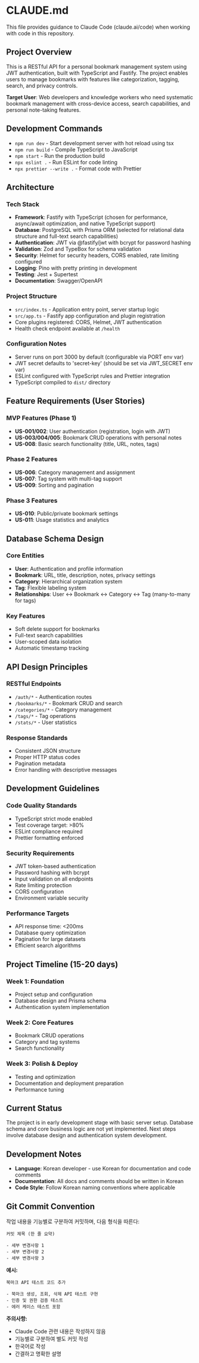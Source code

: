 # CLAUDE.md

This file provides guidance to Claude Code (claude.ai/code) when working with code in this repository.

## Project Overview

This is a RESTful API for a personal bookmark management system using JWT authentication, built with TypeScript and Fastify. The project enables users to manage bookmarks with features like categorization, tagging, search, and privacy controls.

**Target User**: Web developers and knowledge workers who need systematic bookmark management with cross-device access, search capabilities, and personal note-taking features.

## Development Commands

- `npm run dev` - Start development server with hot reload using tsx
- `npm run build` - Compile TypeScript to JavaScript
- `npm start` - Run the production build
- `npx eslint .` - Run ESLint for code linting
- `npx prettier --write .` - Format code with Prettier

## Architecture

### Tech Stack

- **Framework**: Fastify with TypeScript (chosen for performance, async/await optimization, and native TypeScript support)
- **Database**: PostgreSQL with Prisma ORM (selected for relational data structure and full-text search capabilities)
- **Authentication**: JWT via @fastify/jwt with bcrypt for password hashing
- **Validation**: Zod and TypeBox for schema validation
- **Security**: Helmet for security headers, CORS enabled, rate limiting configured
- **Logging**: Pino with pretty printing in development
- **Testing**: Jest + Supertest
- **Documentation**: Swagger/OpenAPI

### Project Structure

- `src/index.ts` - Application entry point, server startup logic
- `src/app.ts` - Fastify app configuration and plugin registration
- Core plugins registered: CORS, Helmet, JWT authentication
- Health check endpoint available at `/health`

### Configuration Notes

- Server runs on port 3000 by default (configurable via PORT env var)
- JWT secret defaults to 'secret-key' (should be set via JWT_SECRET env var)
- ESLint configured with TypeScript rules and Prettier integration
- TypeScript compiled to `dist/` directory

## Feature Requirements (User Stories)

### MVP Features (Phase 1)

- **US-001/002**: User authentication (registration, login with JWT)
- **US-003/004/005**: Bookmark CRUD operations with personal notes
- **US-008**: Basic search functionality (title, URL, notes, tags)

### Phase 2 Features

- **US-006**: Category management and assignment
- **US-007**: Tag system with multi-tag support
- **US-009**: Sorting and pagination

### Phase 3 Features

- **US-010**: Public/private bookmark settings
- **US-011**: Usage statistics and analytics

## Database Schema Design

### Core Entities

- **User**: Authentication and profile information
- **Bookmark**: URL, title, description, notes, privacy settings
- **Category**: Hierarchical organization system
- **Tag**: Flexible labeling system
- **Relationships**: User ↔ Bookmark ↔ Category ↔ Tag (many-to-many for tags)

### Key Features

- Soft delete support for bookmarks
- Full-text search capabilities
- User-scoped data isolation
- Automatic timestamp tracking

## API Design Principles

### RESTful Endpoints

- `/auth/*` - Authentication routes
- `/bookmarks/*` - Bookmark CRUD and search
- `/categories/*` - Category management
- `/tags/*` - Tag operations
- `/stats/*` - User statistics

### Response Standards

- Consistent JSON structure
- Proper HTTP status codes
- Pagination metadata
- Error handling with descriptive messages

## Development Guidelines

### Code Quality Standards

- TypeScript strict mode enabled
- Test coverage target: >80%
- ESLint compliance required
- Prettier formatting enforced

### Security Requirements

- JWT token-based authentication
- Password hashing with bcrypt
- Input validation on all endpoints
- Rate limiting protection
- CORS configuration
- Environment variable security

### Performance Targets

- API response time: <200ms
- Database query optimization
- Pagination for large datasets
- Efficient search algorithms

## Project Timeline (15-20 days)

### Week 1: Foundation

- Project setup and configuration
- Database design and Prisma schema
- Authentication system implementation

### Week 2: Core Features

- Bookmark CRUD operations
- Category and tag systems
- Search functionality

### Week 3: Polish & Deploy

- Testing and optimization
- Documentation and deployment preparation
- Performance tuning

## Current Status

The project is in early development stage with basic server setup. Database schema and core business logic are not yet implemented. Next steps involve database design and authentication system development.

## Development Notes

- **Language**: Korean developer - use Korean for documentation and code comments
- **Documentation**: All docs and comments should be written in Korean
- **Code Style**: Follow Korean naming conventions where applicable

## Git Commit Convention

작업 내용을 기능별로 구분하여 커밋하며, 다음 형식을 따른다:

```
커밋 제목 (한 줄 요약)

- 세부 변경사항 1
- 세부 변경사항 2
- 세부 변경사항 3
```

**예시:**
```
북마크 API 테스트 코드 추가

- 북마크 생성, 조회, 삭제 API 테스트 구현
- 인증 및 권한 검증 테스트
- 에러 케이스 테스트 포함
```

**주의사항:**
- Claude Code 관련 내용은 작성하지 않음
- 기능별로 구분하여 별도 커밋 작성
- 한국어로 작성
- 간결하고 명확한 설명
